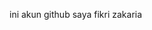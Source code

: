 ini akun github saya fikri zakaria

<!---
fikrizakaria22/fikrizakaria22 is a ✨ special ✨ repository because its `README.md` (this file) appears on your GitHub profile.
You can click the Preview link to take a look at your changes.
--->
